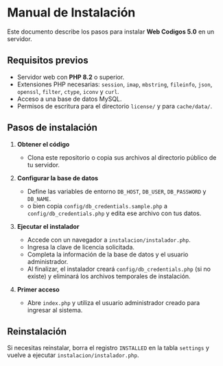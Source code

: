 # Manual de Instalación

Este documento describe los pasos para instalar **Web Codigos 5.0** en un servidor.

## Requisitos previos

- Servidor web con **PHP 8.2** o superior.
- Extensiones PHP necesarias: `session`, `imap`, `mbstring`, `fileinfo`, `json`, `openssl`, `filter`, `ctype`, `iconv` y `curl`.
- Acceso a una base de datos MySQL.
- Permisos de escritura para el directorio `license/` y para `cache/data/`.

## Pasos de instalación

1. **Obtener el código**
   - Clona este repositorio o copia sus archivos al directorio público de tu servidor.

2. **Configurar la base de datos**
   - Define las variables de entorno `DB_HOST`, `DB_USER`, `DB_PASSWORD` y `DB_NAME`.
   - o bien copia `config/db_credentials.sample.php` a `config/db_credentials.php` y edita ese archivo con tus datos.

3. **Ejecutar el instalador**
   - Accede con un navegador a `instalacion/instalador.php`.
   - Ingresa la clave de licencia solicitada.
   - Completa la información de la base de datos y el usuario administrador.
   - Al finalizar, el instalador creará `config/db_credentials.php` (si no existe) y eliminará los archivos temporales de instalación.

4. **Primer acceso**
   - Abre `index.php` y utiliza el usuario administrador creado para ingresar al sistema.

## Reinstalación

Si necesitas reinstalar, borra el registro `INSTALLED` en la tabla `settings` y vuelve a ejecutar `instalacion/instalador.php`.
